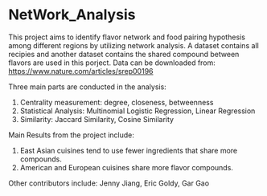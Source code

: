 # NetWork_Analysis

This project aims to identify flavor network and food pairing hypothesis among different regions by utilizing network analysis.
A dataset contains all recipies and another dataset contains the shared compound between flavors are used in this porject. Data can be downloaded from: https://www.nature.com/articles/srep00196

Three main parts are conducted in the analysis:
1. Centrality measurement: degree, closeness, betweenness
2. Statistical Analysis: Multinomial Logistic Regression, Linear Regression
3. Similarity: Jaccard Similarity, Cosine Similarity

Main Results from the project include:
1. East Asian cuisines tend to use fewer ingredients that share more compounds.
2. American and European cuisines share more flavor compounds.

Other contributors include: Jenny Jiang, Eric Goldy, Gar Gao
